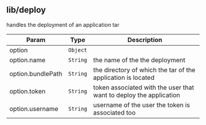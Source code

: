 <a name="module_lib/deploy"></a>

## lib/deploy
handles the deployment of an application tar


| Param | Type | Description |
| --- | --- | --- |
| option | <code>Object</code> |  |
| option.name | <code>String</code> | the name of the the deployment |
| option.bundlePath | <code>String</code> | the directory of which the tar of the application is located |
| option.token | <code>String</code> | token associated with the user that want to deploy the application |
| option.username | <code>String</code> | username of the user the token is associated too |


